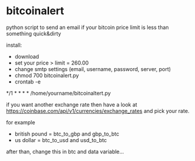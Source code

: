 # bitcoinalert
python script to send an email if your bitcoin price limit is less than something quick&amp;dirty

install:

* download
* set your price > limit = 260.00
* change smtp settings (email, username, password, server, port)
* chmod 700 bitcoinalert.py
* crontab -e

*/1	*	*	*	*	/home/yourname/bitcoinaltert.py

if you want another exchange rate then have a look at https://coinbase.com/api/v1/currencies/exchange_rates and pick your rate. 

for example

* british pound = btc_to_gbp and gbp_to_btc
* us dollar  = btc_to_usd and usd_to_btc

after than, change this in btc and data variable...
